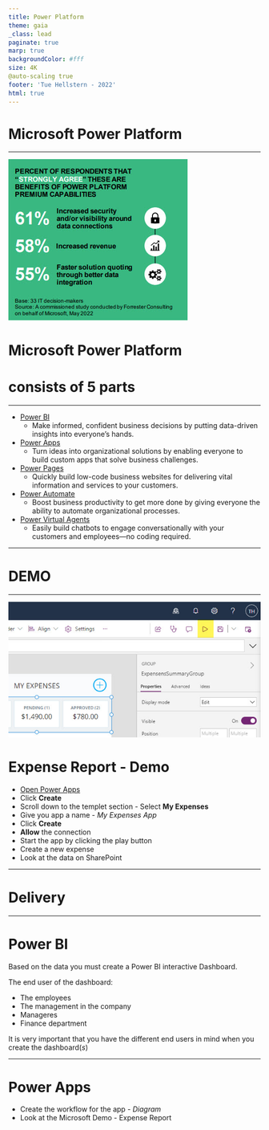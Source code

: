 ```yaml
---
title: Power Platform
theme: gaia
_class: lead
paginate: true
marp: true
backgroundColor: #fff
size: 4K 
@auto-scaling true
footer: 'Tue Hellstern - 2022'
html: true
---
```



<!-- _backgroundColor: black -->
<!-- _color: white -->
# Microsoft Power Platform <!-- fit -->

---

<!-- _backgroundColor: black -->
<!-- _color: white -->
![bg right:50% 95%](../_image/question_1.jpg)

# Microsoft Power Platform <!-- fit -->
# consists of 5 parts <!-- fit -->

---

- [Power BI](https://powerbi.microsoft.com/)
    - Make informed, confident business decisions by putting data-driven insights into everyone’s hands. 
- [Power Apps](https://powerapps.microsoft.com/)
    - Turn ideas into organizational solutions by enabling everyone to build custom apps that solve business challenges.
- [Power Pages](https://powerpages.microsoft.com/)
    - Quickly build low-code business websites for delivering vital information and services to your customers.
- [Power Automate](https://powerautomate.microsoft.com/)
    - Boost business productivity to get more done by giving everyone the ability to automate organizational processes.
- [Power Virtual Agents](https://powervirtualagents.microsoft.com/)
    - Easily build chatbots to engage conversationally with your customers and employees—no coding required.

---

<!-- _backgroundColor: black -->
<!-- _color: white -->
# DEMO <!-- fit -->

---

![bg right:26% 100%](../_image/play.jpg)

# Expense Report - Demo
- [Open Power Apps](https://make.powerapps.com)
- Click **Create**
- Scroll down to the templet section - Select **My Expenses**
- Give you app a name - *My Expenses App*
- Click **Create**
- **Allow** the connection
- Start the app by clicking the play button
- Create a new expense
- Look at the data on SharePoint

---

<!-- _backgroundColor: black -->
<!-- _color: white -->
# Delivery <!-- fit -->

---

# Power BI
Based on the data you must create a Power BI interactive Dashboard.

The end user of the dashboard:

- The employees
- The management in the company
- Manageres
- Finance department

It is very important that you have the different end users in mind when you create the dashboard(*s*)

---

# Power Apps
- Create the workflow for the app - *Diagram*
- Look at the Microsoft Demo - Expense Report
